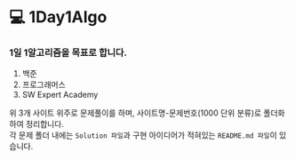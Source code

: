 # 💻 1Day1Algo
### 1일 1알고리즘을 목표로 합니다.

1. 백준
2. 프로그래머스
3. SW Expert Academy

위 3개 사이트 위주로 문제풀이를 하며, 사이트명-문제번호(1000 단위 분류)로 폴더화하여 정리합니다.<br/>
각 문제 폴더 내에는 `Solution 파일`과 구현 아이디어가 적혀있는 `README.md 파일`이 있습니다.
